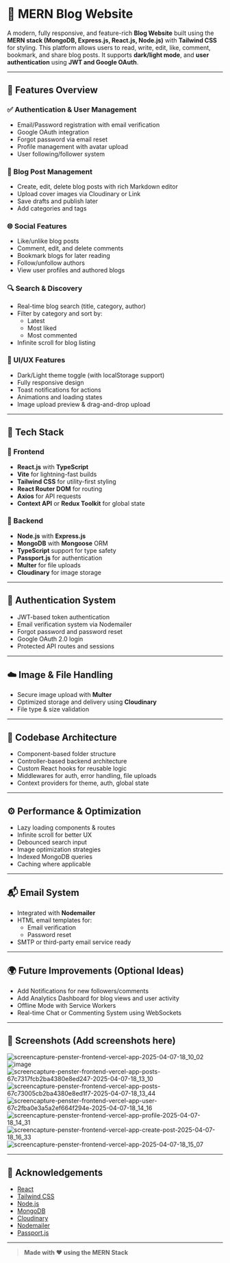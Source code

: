 

# 📝 MERN Blog Website

A modern, fully responsive, and feature-rich **Blog Website** built using the **MERN stack (MongoDB, Express.js, React.js, Node.js)** with **Tailwind CSS** for styling. This platform allows users to read, write, edit, like, comment, bookmark, and share blog posts. It supports **dark/light mode**, and **user authentication** using **JWT and Google OAuth**.

---

## 🚀 Features Overview

### ✅ Authentication & User Management
- Email/Password registration with email verification
- Google OAuth integration
- Forgot password via email reset
- Profile management with avatar upload
- User following/follower system

### 📝 Blog Post Management
- Create, edit, delete blog posts with rich Markdown editor
- Upload cover images via Cloudinary or Link
- Save drafts and publish later
- Add categories and tags

### 🌐 Social Features
- Like/unlike blog posts
- Comment, edit, and delete comments
- Bookmark blogs for later reading
- Follow/unfollow authors
- View user profiles and authored blogs

### 🔍 Search & Discovery
- Real-time blog search (title, category, author)
- Filter by category and sort by:
  - Latest
  - Most liked
  - Most commented
- Infinite scroll for blog listing

### 🎨 UI/UX Features
- Dark/Light theme toggle (with localStorage support)
- Fully responsive design
- Toast notifications for actions
- Animations and loading states
- Image upload preview & drag-and-drop upload

---

## 🧩 Tech Stack

### 🔹 Frontend
- **React.js** with **TypeScript**
- **Vite** for lightning-fast builds
- **Tailwind CSS** for utility-first styling
- **React Router DOM** for routing
- **Axios** for API requests
- **Context API** or **Redux Toolkit** for global state

### 🔹 Backend
- **Node.js** with **Express.js**
- **MongoDB** with **Mongoose** ORM
- **TypeScript** support for type safety
- **Passport.js** for authentication
- **Multer** for file uploads
- **Cloudinary** for image storage

---

## 🔐 Authentication System

- JWT-based token authentication
- Email verification system via Nodemailer
- Forgot password and password reset
- Google OAuth 2.0 login
- Protected API routes and sessions

---

## ☁️ Image & File Handling

- Secure image upload with **Multer**
- Optimized storage and delivery using **Cloudinary**
- File type & size validation

---


## 📁 Codebase Architecture

- Component-based folder structure
- Controller-based backend architecture
- Custom React hooks for reusable logic
- Middlewares for auth, error handling, file uploads
- Context providers for theme, auth, global state

---

## ⚙️ Performance & Optimization

- Lazy loading components & routes
- Infinite scroll for better UX
- Debounced search input
- Image optimization strategies
- Indexed MongoDB queries
- Caching where applicable

---

## 📬 Email System

- Integrated with **Nodemailer**
- HTML email templates for:
  - Email verification
  - Password reset
- SMTP or third-party email service ready

---


## 🌍 Future Improvements (Optional Ideas)
- Add Notifications for new followers/comments
- Add Analytics Dashboard for blog views and user activity
- Offline Mode with Service Workers
- Real-time Chat or Commenting System using WebSockets

---

## 📸 Screenshots (Add screenshots here)

![screencapture-penster-frontend-vercel-app-2025-04-07-18_10_02](https://github.com/user-attachments/assets/1aac6c86-a9cf-4cd0-9e41-fb73b26bfba1)
![image](https://github.com/user-attachments/assets/3b68e9c1-573b-4ca0-9303-4e7f3267b605)
![screencapture-penster-frontend-vercel-app-posts-67c7317fcb2ba4380e8ed247-2025-04-07-18_13_10](https://github.com/user-attachments/assets/93da3b27-4ed2-40e3-ab1f-b324c84175a2)
![screencapture-penster-frontend-vercel-app-posts-67c73005cb2ba4380e8ed1f7-2025-04-07-18_13_44](https://github.com/user-attachments/assets/bf01cc87-0bb7-4d23-8dee-17653597a398)
![screencapture-penster-frontend-vercel-app-user-67c2fba0e3a5a2ef664f294e-2025-04-07-18_14_16](https://github.com/user-attachments/assets/0c144288-c54c-46b7-b841-d347b786e4a0)
![screencapture-penster-frontend-vercel-app-profile-2025-04-07-18_14_31](https://github.com/user-attachments/assets/87799608-29e5-43cd-9a8f-9ddb5af0ee77)
![screencapture-penster-frontend-vercel-app-create-post-2025-04-07-18_16_33](https://github.com/user-attachments/assets/94fe44ae-1a22-4eb5-a842-f8ce6d054897)
![screencapture-penster-frontend-vercel-app-2025-04-07-18_15_07](https://github.com/user-attachments/assets/ea1aa9df-e64b-4c7e-b65b-0e21853bbdca)

---



## 🙌 Acknowledgements

- [React](https://reactjs.org/)
- [Tailwind CSS](https://tailwindcss.com/)
- [Node.js](https://nodejs.org/)
- [MongoDB](https://www.mongodb.com/)
- [Cloudinary](https://cloudinary.com/)
- [Nodemailer](https://nodemailer.com/)
- [Passport.js](http://www.passportjs.org/)

---

> **Made with ❤️ using the MERN Stack**
```
